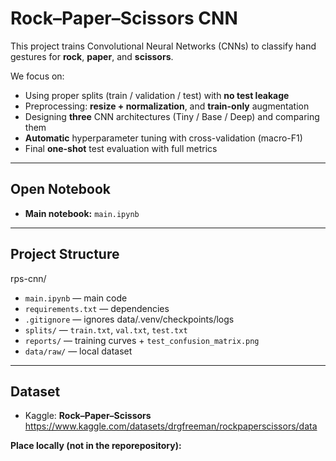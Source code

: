 # Rock–Paper–Scissors CNN

This project trains Convolutional Neural Networks (CNNs) to classify hand gestures for **rock**, **paper**, and **scissors**.

We focus on:
- Using proper splits (train / validation / test) with **no test leakage**
- Preprocessing: **resize + normalization**, and **train-only** augmentation
- Designing **three** CNN architectures (Tiny / Base / Deep) and comparing them
- **Automatic** hyperparameter tuning with cross-validation (macro-F1)
- Final **one-shot** test evaluation with full metrics

---

## Open Notebook

- **Main notebook:** `main.ipynb`  


---

## Project Structure

rps-cnn/
- `main.ipynb` — main code
- `requirements.txt` — dependencies
- `.gitignore` — ignores data/.venv/checkpoints/logs
- `splits/` — `train.txt`, `val.txt`, `test.txt`
- `reports/` — training curves + `test_confusion_matrix.png`
- `data/raw/` — local dataset 


---

## Dataset

- Kaggle: **Rock–Paper–Scissors**  
  https://www.kaggle.com/datasets/drgfreeman/rockpaperscissors/data

**Place locally (not in the reporepository):**
